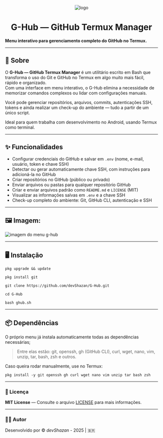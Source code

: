 <div align="center">

<img src="https://iili.io/FOBhYUF.png" alt="logo">

<h1>G-Hub — GitHub Termux Manager</h1>

</div>

**Menu interativo para gerenciamento completo do GitHub no Termux.**

---

## 📖 Sobre

O **G-Hub — GitHub Termux Manager** é um utilitário escrito em Bash que transforma o uso do Git e GitHub no Termux em algo muito mais fácil, rápido e organizado.  
Com uma interface em menu interativo, o G-Hub elimina a necessidade de memorizar comandos complexos ou lidar com configurações manuais.

Você pode gerenciar repositórios, arquivos, commits, autenticações SSH, tokens e ainda realizar um check-up do ambiente — tudo a partir de um único script.  

Ideal para quem trabalha com desenvolvimento no Android, usando Termux como terminal.

---

## ✨ Funcionalidades

- Configurar credenciais do GitHub e salvar em `.env` (nome, e-mail, usuário, token e chave SSH)
- Detectar ou gerar automaticamente chave SSH, com instruções para adicioná-la no GitHub
- Criar repositórios no GitHub (público ou privado)
- Enviar arquivos ou pastas para qualquer repositório GitHub
- Criar e enviar arquivos padrão como `README.md` e `LICENSE` (MIT)
- Visualizar as informações salvas em `.env` e a chave SSH
- Check-up completo do ambiente: Git, GitHub CLI, autenticação e SSH

---

## 🖼️ Imagem:
![imagem do menu g-hub](https://i.ibb.co/HLm3FCPR/IMG-20250722-112935.jpg)

---

## 🖥️ Instalação

```pkg upgrade && update```

```pkg install git```

```git clone https://github.com/devShazan/G-Hub.git```

```cd G-Hub```

```bash ghub.sh```

---

## 📦 Dependências

O próprio menu já instala automaticamente todas as dependências necessárias;
> Entre elas estão: git, openssh, gh (GitHub CLI), curl, wget, nano, vim, unzip, tar, bash, zsh e outros.

Caso queira rodar manualmente, use no Termux:

```pkg install -y git openssh gh curl wget nano vim unzip tar bash zsh```


---

### 📄 Licença

**MIT License** — Consulte o arquivo [LICENSE](https://github.com/devShazan/G-Hub/blob/main/LICENSE) para mais informações.


---

### 👨‍💻 Autor

Desenvolvido por © *devShazan* - 2025 | 🇧🇷
